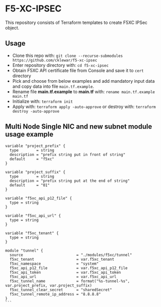 # F5-XC-IPSEC
This repository consists of Terraform templates to create F5XC IPSec object.

## Usage

- Clone this repo with: `git clone --recurse-submodules https://github.com/cklewar/f5-xc-ipsec`
- Enter repository directory with: `cd f5-xc-ipsec`
- Obtain F5XC API certificate file from Console and save it to `cert` directory
- Pick and choose from below examples and add mandatory input data and copy data into file `main.tf.example`.
- Rename file __main.tf.example__ to __main.tf__ with: `rename main.tf.example main.tf`
- Initialize with: `terraform init`
- Apply with: `terraform apply -auto-approve` or destroy with: `terraform destroy -auto-approve`

## Multi Node Single NIC and new subnet module usage example

````hcl
variable "project_prefix" {
  type        = string
  description = "prefix string put in front of string"
  default     = "f5xc"
}

variable "project_suffix" {
  type        = string
  description = "prefix string put at the end of string"
  default     = "01"
}

variable "f5xc_api_p12_file" {
  type = string
}

variable "f5xc_api_url" {
  type = string
}

variable "f5xc_tenant" {
  type = string
}

module "tunnel" {
  source                        = "./modules/f5xc/tunnel"
  f5xc_tenant                   = var.f5xc_tenant
  f5xc_namespace                = "system"
  f5xc_api_p12_file             = var.f5xc_api_p12_file
  f5xc_api_token                = var.f5xc_api_token
  f5xc_api_url                  = var.f5xc_api_url
  f5xc_tunnel_name              = format("%s-tunnel-%s", var.project_prefix, var.project_suffix)
  f5xc_tunnel_clear_secret      = "sharedSecret"
  f5xc_tunnel_remote_ip_address = "8.8.8.8"
}
```

